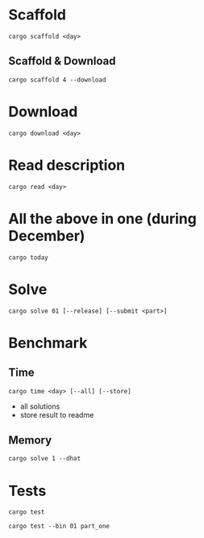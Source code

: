 # Scaffold

`cargo scaffold <day>`

## Scaffold & Download

`cargo scaffold 4 --download`

# Download

`cargo download <day>`

# Read description

`cargo read <day>`

# All the above in one (during December)

`cargo today`

# Solve

`cargo solve 01 [--release] [--submit <part>]` 

# Benchmark

## Time

`cargo time <day> [--all] [--store]`

* all solutions
* store result to readme

## Memory

`cargo solve 1 --dhat`

# Tests

`cargo test`

`cargo test --bin 01 part_one`
